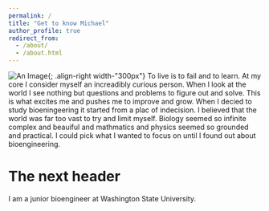 ```yaml
---
permalink: /
title: "Get to know Michael"
author_profile: true
redirect_from: 
  - /about/
  - /about.html
---
```

![An Image](/images/Fasci_Michael_02.jpg){; .align-right width-"300px"}
To live is to fail and to learn. At my core I consider myself an increadibly curious person. When I look at the world I see nothing but questions and problems to figure out and solve. This is what excites me and pushes me to improve and grow. When I decied to study bioeningeering it started from a plac of indecision. I believed that the world was far too vast to try and limit myself. Biology seemed so infinite complex and beauiful and mathmatics and physics seemed so grounded and practical. I could pick what I wanted to focus on until I found out about bioengineering. 

The next header
======
I am a junior bioengineer at Washington State University.

